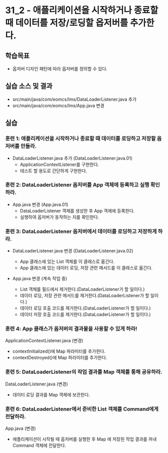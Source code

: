 # 31_2 - 애플리케이션을 시작하거나 종료할 때 데이터를 저장/로딩할 옵저버를 추가한다.

## 학습목표

- 옵저버 디자인 패턴에 따라 옵저버를 정의할 수 있다.

## 실습 소스 및 결과

- src/main/java/com/eomcs/lms/DataLoaderListener.java 추가
- src/main/java/com/eomcs/lms/App.java 변경

## 실습  

### 훈련 1: 애플리케이션을 시작하거나 종료할 때 데이터를 로딩하고 저장할 옵저버를 만들라.

- DataLoaderListener.java 추가 (DataLoaderListener.java.01)
  - ApplicationContextListener를 구현한다.
  - 테스트 할 용도로 간단하게 구현한다.
  

### 훈련 2: DataLoaderListener 옵저버를 App 객체에 등록하고 실행 확인하라.

- App.java 변경 (App.java.01)
  - DataLoaderListener 객체를 생성한 후 App 객체에 등록한다.
  - 실행하여 옵저버가 동작하는 지를 확인한다.
    

### 훈련 3: DataLoaderListener 옵저버에서 데이터를 로딩하고 저장하게 하라.

- DataLoaderListener.java 변경 (DataLoaderListener.java.02)
  - App 클래스에 있는 List 객체를 이 클래스로 옮긴다.
  - App 클래스에 있는 데이터 로딩, 저장 관련 메서드를 이 클래스로 옮긴다.
  
- App.java 변경 (계속 작업 중)
  - List 객체를 필드에서 제거한다.(DataLoaderListener가 할 일이다.)
  - 데이터 로딩, 저장 관련 메서드를 제거한다.(DataLoaderListener가 할 일이다.)
  - 데이터 로딩 호출 코드를 제거한다.(DataLoaderListener가 할 일이다.)
  - 데이터 저장 호출 코드를 제거한다.(DataLoaderListener가 할 일이다.)

### 훈련 4: App 클래스가 옵저버의 결과물을 사용할 수 있게 하라!

ApplicationContextListener.java (변경)
  - contextInitialized()에 Map 파라미터를 추가한다.
  - contextDestroyed()에 Map 파라미터를 추가한다.

### 훈련 5: DataLoaderListener의 작업 결과를 Map 객체를 통해 공유하라.

DataLoaderListener.java (변경)
  - 데이터 로딩 결과를 Map 객체에 보관한다.

### 훈련 6: DataLoaderListener에서 준비한 List 객체를 Command에게 전달하라.

App.java (변경)
  - 애플리케이션이 시작될 때 옵저버를 실행한 후 Map 에 저장된 작업 결과를 꺼내
    Command 객체에 전달한다.
    



